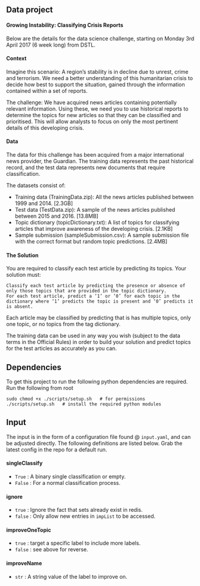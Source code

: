 ## Data project

#### Growing Instability: Classifying Crisis Reports
Below are the details for the data science challenge, starting on Monday 3rd April 2017 (6 week long) from DSTL.

#### Context
Imagine this scenario: A region’s stability is in decline due to unrest, crime and terrorism. We need a better understanding of this humanitarian crisis to decide how best to support the situation, gained through the information contained within a set of reports.

The challenge: We have acquired news articles containing potentially relevant information. Using these, we need you to use historical reports to determine the topics for new articles so that they can be classified and prioritised. This will allow analysts to focus on only the most pertinent details of this developing crisis.

#### Data
The data for this challenge has been acquired from a major international news provider, the Guardian. The training data represents the past historical record, and the test data represents new documents that require classification.

The datasets consist of:

  - Training data (TrainingData.zip): All the news articles published between 1999 and 2014. [2.3GB]
  - Test data (TestData.zip): A sample of the news articles published between 2015 and 2016. [13.8MB]
  - Topic dictionary (topicDictionary.txt): A list of topics for classifying articles that improve awareness of the developing crisis. [2.1KB]
  - Sample submission (sampleSubmission.csv): A sample submission file with the correct format but random topic predictions. [2.4MB]

#### The Solution
You are required to classify each test article by predicting its topics. Your solution must:

    Classify each test article by predicting the presence or absence of only those topics that are provided in the topic dictionary.
    For each test article, predict a ‘1’ or ‘0’ for each topic in the dictionary where ‘1’ predicts the topic is present and ‘0’ predicts it is absent.

Each article may be classified by predicting that is has multiple topics, only one topic, or no topics from the tag dictionary.

The training data can be used in any way you wish (subject to the data terms in the Official Rules) in order to build your solution and predict topics for the test articles as accurately as you can. 


## Dependencies
To get this project to run the following python dependencies are required. Run the following from root
```
sudo chmod +x ./scripts/setup.sh   # for permissions
./scripts/setup.sh   # install the required python modules
```

## Input
The input is in the form of a configuration file found @ `input.yaml`, and can be adjusted directly. The following definitions are listed below. Grab the latest config in the repo for a default run.

#### singleClassify
  -  `True` : A binary single classification or empty.
  - `False` : For a normal classification process.

#### ignore
  -  `true` : Ignore the fact that sets already exist in redis.
  - `false` : Only allow new entries in `impList` to be accessed.

#### improveOneTopic 
  -  `true` : target a specific label to include more labels.
  - `false` : see above for reverse.

#### improveName
  - `str` : A string value of the label to improve on.


